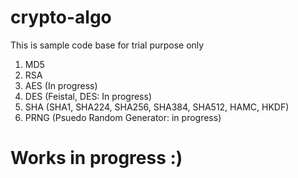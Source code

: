 # crypto-algo

This is sample code base for trial purpose only
1. MD5
2. RSA
3. AES (In progress)
4. DES (Feistal, DES: In progress)
5. SHA (SHA1, SHA224, SHA256, SHA384, SHA512, HAMC, HKDF)
6. PRNG (Psuedo Random Generator: in progress)
# Works in progress :)
